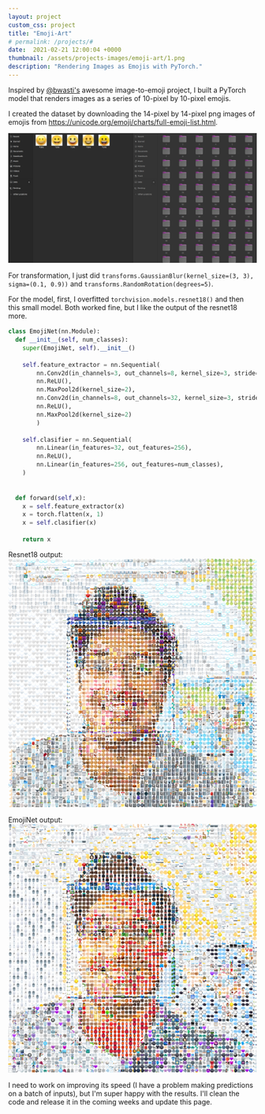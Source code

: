 ```yaml
---
layout: project
custom_css: project
title: "Emoji-Art"
# permalink: /projects/#
date:  2021-02-21 12:00:04 +0000
thumbnail: /assets/projects-images/emoji-art/1.png
description: "Rendering Images as Emojis with PyTorch."
---
```


Inspired by [@bwasti's](https://sigmoid.social/@bwasti/109592598903441446) awesome image-to-emoji project, I built a PyTorch model that renders images as a series of 10-pixel by 10-pixel emojis. 

I created the dataset by downloading the 14-pixel by 14-pixel png images of emojis from https://unicode.org/emoji/charts/full-emoji-list.html.

![dataset](/assets/projects-images/emoji-art/dataset.png)

For transformation, I just did `transforms.GaussianBlur(kernel_size=(3, 3), sigma=(0.1, 0.9))` and `transforms.RandomRotation(degrees=5)`.

For the model, first, I overfitted `torchvision.models.resnet18()` and then this small model. Both worked fine, but I like the output of the resnet18 more. 

```python
class EmojiNet(nn.Module):
  def __init__(self, num_classes):
    super(EmojiNet, self).__init__()

    self.feature_extractor = nn.Sequential(
        nn.Conv2d(in_channels=3, out_channels=8, kernel_size=3, stride=1),
        nn.ReLU(),
        nn.MaxPool2d(kernel_size=2),
        nn.Conv2d(in_channels=8, out_channels=32, kernel_size=3, stride=1),
        nn.ReLU(),
        nn.MaxPool2d(kernel_size=2)
        )
    
    self.clasifier = nn.Sequential(
        nn.Linear(in_features=32, out_features=256),
        nn.ReLU(),
        nn.Linear(in_features=256, out_features=num_classes),
    )


  def forward(self,x):
    x = self.feature_extractor(x)
    x = torch.flatten(x, 1)
    x = self.clasifier(x)

    return x
```

Resnet18 output: ![Resnet18 output](/assets/projects-images/emoji-art/mh.png)

EmojiNet output: ![EmojiNet output](/assets/projects-images/emoji-art/mh_mini.png)

I need to work on improving its speed (I have a problem making predictions on a batch of inputs), but I'm super happy with the results. I'll clean the code and release it in the coming weeks and update this page.

